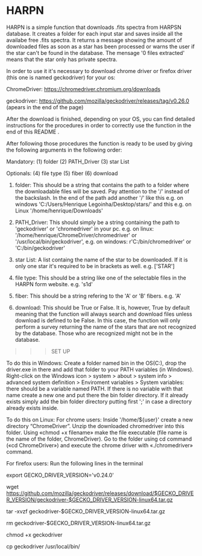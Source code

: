 # HARPN
HARPN is a simple function that downloads .fits spectra from HARPSN database. It creates a folder for each input star and saves inside all the availabe free .fits spectra.
It returns a message showing the amount of downloaded files as soon as a star has been processed or warns the user if the star can't be found in the database. The mensage '0 files extracted' means that the star only has private spectra. 

In order to use it it's necessary to download chrome driver or firefox driver (this one is named geckodriver) for your os:

ChromeDriver: https://chromedriver.chromium.org/downloads

geckodriver: https://github.com/mozilla/geckodriver/releases/tag/v0.26.0 (apears in the end of the page)

After the download is finished, depending on your OS, you can find detailed instructions for the procedures in order to correctly use the function in the end of this README .

After following those procedures the function is ready to be used by giving the following arguments in the following order:

Mandatory:
(1) folder
(2) PATH_Driver
(3) star List

Optionals:
(4) file type
(5) fiber
(6) download


1) folder: 
This should be a string that contains the path to a folder where the downloadable files will be saved. Pay attention to the '/' instead of the backslash. In the end of the path add another '/' like this e.g. on windows 'C:/Users/Henrique Legoinha/Desktop/stars/' and this e.g. on Linux '/home/henrique/Downloads'


2) PATH_Driver:
This should simply be a string containing the path to 'geckodriver' or 'chromedriver' in your pc. 
e.g. on linux: '/home/henrique/ChromeDriver/chromedriver' or '/usr/local/bin/geckodriver',
e.g. on windows: r'C:/bin/chromedriver' or 'C:/bin/geckodriver'


3) star List:
A list containg the name of the star to be downloaded. If it is only one star it's required to be in brackets as well. e.g. ['STAR']


4) file type:
This should be a string like one of the selectable files in the HARPN form website. e.g. 's1d'


5) fiber:
This should be a string refering to the 'A' or 'B' fibers. e.g. 'A'


6) download: This should be True or False. It is, however, True by default meaning that the function will always search and download files unless download is defined to be False. In this case, the function will only perform a survey returning the name of the stars that are not recognized by the database. Those who are recognized might not be in the database.


>>> SET UP

To do this in Windows: 
Create a folder named bin in the OS(C:), drop the driver.exe in there and add that folder to your PATH variables (in Windows). Right-click on the Windows icon > system > about > system info > advanced system definition >  Enviroment variables > System variables: there should be a variable named PATH. If there is no variable with that name create a new one and put there the bin folder directory. If it already exists simply add the bin folder directory putting first ';' in case a directory already exists inside. 


To do this on Linux:
For chrome users:
Inside '/home/${user}' create a new directory “ChromeDriver”. Unzip the downloaded chromedriver into this folder. Using «chmod +x filename» make the file executable (file name is the name of the folder, ChromeDriver). Go to the folder using cd command («cd ChromeDriver») and execute the chrome driver with «./chromedriver» command.

For firefox users:
Run the following lines in the terminal

export GECKO_DRIVER_VERSION='v0.24.0'

wget https://github.com/mozilla/geckodriver/releases/download/$GECKO_DRIVER_VERSION/geckodriver-$GECKO_DRIVER_VERSION-linux64.tar.gz

tar -xvzf geckodriver-$GECKO_DRIVER_VERSION-linux64.tar.gz

rm geckodriver-$GECKO_DRIVER_VERSION-linux64.tar.gz

chmod +x geckodriver

cp geckodriver /usr/local/bin/




